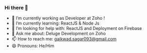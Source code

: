 ### Hi there 👋

- 🔭 I’m currently working as Developer at Zoho !
- 🌱 I’m currently learning: ReactJS & Node Js
- 🤔 I’m looking for help with: ReactJS and Deployment on Firebase
- 💬 Ask me about: Deluge Development on Zoho
- 📫 How to reach me: gaikwad.sagar093@gmail.com
- 😄 Pronouns: He/Him
